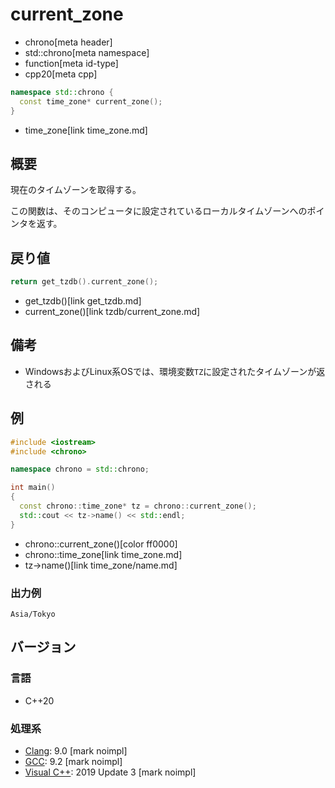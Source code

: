 # current_zone
* chrono[meta header]
* std::chrono[meta namespace]
* function[meta id-type]
* cpp20[meta cpp]

```cpp
namespace std::chrono {
  const time_zone* current_zone();
}
```
* time_zone[link time_zone.md]

## 概要
現在のタイムゾーンを取得する。

この関数は、そのコンピュータに設定されているローカルタイムゾーンへのポインタを返す。


## 戻り値
```cpp
return get_tzdb().current_zone();
```
* get_tzdb()[link get_tzdb.md]
* current_zone()[link tzdb/current_zone.md]


## 備考
- WindowsおよびLinux系OSでは、環境変数`TZ`に設定されたタイムゾーンが返される


## 例
```cpp example
#include <iostream>
#include <chrono>

namespace chrono = std::chrono;

int main()
{
  const chrono::time_zone* tz = chrono::current_zone();
  std::cout << tz->name() << std::endl;
}
```
* chrono::current_zone()[color ff0000]
* chrono::time_zone[link time_zone.md]
* tz->name()[link time_zone/name.md]

### 出力例
```
Asia/Tokyo
```

## バージョン
### 言語
- C++20

### 処理系
- [Clang](/implementation.md#clang): 9.0 [mark noimpl]
- [GCC](/implementation.md#gcc): 9.2 [mark noimpl]
- [Visual C++](/implementation.md#visual_cpp): 2019 Update 3 [mark noimpl]
